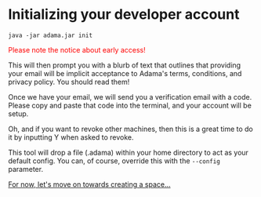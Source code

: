 # Initializing your developer account

```shell
java -jar adama.jar init
```

<font color="red">Please note the notice about early access!</font>

This will then prompt you with a blurb of text that outlines that providing your email will be implicit acceptance to Adama's terms, conditions, and privacy policy. You should read them!

Once we have your email, we will send you a verification email with a code. Please copy and paste that code into the terminal, and your account will be setup.

Oh, and if you want to revoke other machines, then this is a great time to do it by inputting Y when asked to revoke.

This tool will drop a file (.adama) within your home directory to act as your default config. You can, of course, override this with the ```--config``` parameter. 

[For now, let's move on towards creating a space...](02-creating-a-space.md)